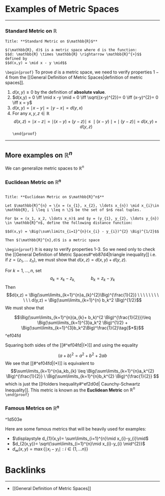 # Examples of Metric Spaces
---

### Standard Metric on $\mathbb{R}$

```ad-Theorem
Title: **Standard Metric on $\mathbb{R}$**

$(\mathbb{R}, d)$ is a metric space where d is the function:
$$d: \mathbb{R} \times \mathbb{R} \rightarrow \mathbb{R}^{+}$$
defined by 
$$d(x,y) = \mid x - y \mid$$
```

`\begin{proof}`
To prove $d$ is a metric space, we need to verify properties $1-4$ from the [[General Definition of Metric Spaces|definition of metric spaces]].

1. $d(x,y) \geq 0$ by the definition of **absolute value**.
2. $d(x,y) = 0 \iff \mid x -y \mid = 0 \iff \sqrt{(x-y)^{2}}= 0 \iff (x-y)^{2}= 0 \iff x = y$
3. $d(x,y) = \mid x - y \mid = \mid y - x \mid = d(y,x)$
4. For any $x,y,z \in \mathbb{R}$
$$d(x,z) = \mid x - z \mid = \mid (x - y) + (y-z) \mid \  \leq \  \mid  (x - y) \mid + \mid  (y - z) \mid \  = \ d(x,y) + d(y,z)$$
`\end{proof}`

---
## More examples on $\mathbb{R}^n$
We can generalize metric spaces to $\mathbb{R}^n$ 
### Euclidean Metric on $\mathbb{R}^n$

```ad-Theorem

Title: **Euclidean Metric on $\mathbb{R}^n$**

Let $\mathbb{R}^{n} = \{x = (x_{1}, x_{2}, \ldots x_{n}) \mid x_{i}\in \mathbb{R}, 1 \leq i \leq n \}$ be the set of $n$ real tuples.

For $x = (x_1, x_2, \ldots x_n)$ and $y = (y_{1}, y_{2}, \ldots y_{n}) \in \mathbb{R}^n$, define the following distance function:

$$d(x,y) = \Big(\sum\limits_{i=1}^{n}(x_{i} - y_{i})^{2} \Big)^{1/2}$$

Then $(\mathbb{R}^{n},d)$ is a metric space
```

`\begin{proof}`
It is easy to verify properties 1-3. So we need only to check the [[General Definition of Metric Spaces#^eb87d4|triangle inequality]] i.e. if $z = (z_{1}, \ldots \ z_{n})$, we must show that $d(x,z) = d(x,y) + d(y,z)$. 

For $k = 1 , \ldots , n$, set 
$$a_{k}= x_{k}- z_{k,}\ \ \ \ \ \ \ \ \ \ \ \ \ b_{k}= z_{k}- y_k$$
Then
$$d(x,z) = \Big(\sum\limits_{k=1}^{n}a_{k}^{2}\Big)^{\frac{1}{2}} \ \ \ \ \ \ \ \ \ \ \ d(y,z) = \Big(\sum\limits_{k=1}^{n} b_k^2 \Big)^{1/2}$$
We must show that

$$\Big(\sum\limits_{k=1}^{n}(a_{k}+ b_k)^{2 \Big)^{\frac{1}{2}}}\leq \Big(\sum\limits_{k=1}^{3}a_k^2 \Big)^{1/2} + \Big(\sum\limits_{k=1}^{3}b_k^2\Big)^\frac{1}{2}\tag{$*$}$$ ^ef04fd

Squaring both sides of the [[#^ef04fd|$(*)$]] and using the equality

$$(a + b)^{2}= a^{2}+ b^{2} + 2ab $$
We see that [[#^ef04fd|$(*)$]] is equivalent to 
$$\sum\limits_{k=1}^{n}a_kb_{k} \leq \Big(\sum\limits_{k=1}^{n}a_k^{2} \Big)^{\frac{1}{2}} \ \Big(\sum\limits_{k=1}^{n}b_k^{2} \Big)^{\frac{1}{2}} $$
which is just the [[Holders Inequality#^ef2d0d| Caunchy-Schwartz Inequality]]. This metric is known as the **Euclidean Metric** on $\mathbb{R}^n$
`\end{proof}`
### Famous Metrics on $\mathbb{R}^n$

^1d503e

Here are some famous metrics that will be heavily used for examples:

- $\displaystyle d_{1}(x,y)= \sum\limits_{i=1}^{n}\mid x_{i}-y_{i}\mid$
- $d_{2(x,y)}= \sqrt{\sum\limits_{i=1}^{n}\mid x_{i}-y_{i} \mid^{2}}$
- $\displaystyle d_{\infty}(x,y) = \max\{\mid x_{i} - y_{i} \mid : i \in \{1, \ldots n\}\}$
# Backlinks
---
- [[General Definition of Metric Spaces]]